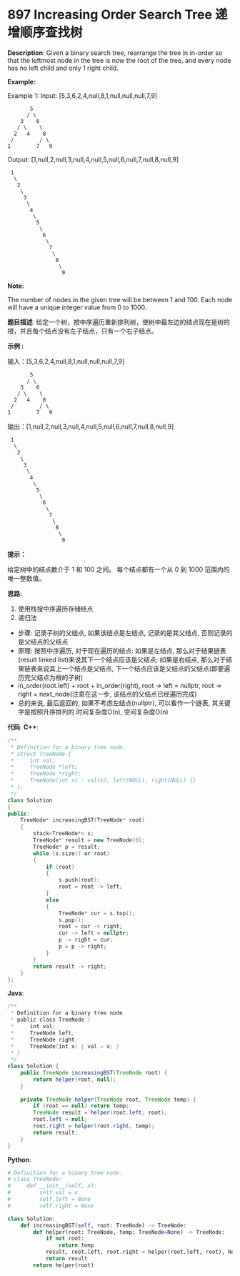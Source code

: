 # 897 Increasing Order Search Tree 递增顺序查找树

__Description__:
Given a binary search tree, rearrange the tree in in-order so that the leftmost node in the tree is now the root of the tree, and every node has no left child and only 1 right child.

__Example:__

Example 1:
Input: [5,3,6,2,4,null,8,1,null,null,null,7,9]

```text
       5
      / \
    3    6
   / \    \
  2   4    8
 /        / \ 
1        7   9
```

Output: [1,null,2,null,3,null,4,null,5,null,6,null,7,null,8,null,9]

```text
 1
  \
   2
    \
     3
      \
       4
        \
         5
          \
           6
            \
             7
              \
               8
                \
                 9  
```

__Note:__

The number of nodes in the given tree will be between 1 and 100.
Each node will have a unique integer value from 0 to 1000.

__题目描述__:
给定一个树，按中序遍历重新排列树，使树中最左边的结点现在是树的根，并且每个结点没有左子结点，只有一个右子结点。

__示例 :__

输入：[5,3,6,2,4,null,8,1,null,null,null,7,9]

```text
       5
      / \
    3    6
   / \    \
  2   4    8
 /        / \ 
1        7   9
```

输出：[1,null,2,null,3,null,4,null,5,null,6,null,7,null,8,null,9]

```text
 1
  \
   2
    \
     3
      \
       4
        \
         5
          \
           6
            \
             7
              \
               8
                \
                 9  
```

__提示：__

给定树中的结点数介于 1 和 100 之间。
每个结点都有一个从 0 到 1000 范围内的唯一整数值。

__思路__:

1. 使用栈按中序遍历存储结点
2. 递归法

- 步骤: 记录子树的父结点, 如果该结点是左结点, 记录的是其父结点, 否则记录的是父结点的父结点
- 原理: 按照中序遍历, 对于现在遍历的结点: 如果是左结点, 那么对于结果链表(result linked list)来说其下一个结点应该是父结点; 如果是右结点, 那么对于结果链表来说其上一个结点是父结点, 下一个结点应该是父结点的父结点(即要遍历完父结点为根的子树)
- in_order(root.left) + root + in_order(right), root -> left = nullptr, root -> right = next_node(注意在这一步, 该结点的父结点已经遍历完成)
- 总的来说, 最后返回的, 如果不考虑左结点(nullptr), 可以看作一个链表, 其关键字是按照升序排列的
时间复杂度O(n), 空间复杂度O(n)

__代码__:
__C++__:

```C++
/**
 * Definition for a binary tree node.
 * struct TreeNode {
 *     int val;
 *     TreeNode *left;
 *     TreeNode *right;
 *     TreeNode(int x) : val(x), left(NULL), right(NULL) {}
 * };
 */
class Solution 
{
public:
    TreeNode* increasingBST(TreeNode* root) 
    {
        stack<TreeNode*> s;
        TreeNode* result = new TreeNode(0);
        TreeNode* p = result;
        while (s.size() or root)
        {
            if (root)
            {
                s.push(root);
                root = root -> left;
            }
            else
            {
                TreeNode* cur = s.top();
                s.pop();
                root = cur -> right;
                cur -> left = nullptr;
                p -> right = cur;
                p = p -> right;
            }
        }
        return result -> right;
    }
};
```

__Java__:

```Java
/**
 * Definition for a binary tree node.
 * public class TreeNode {
 *     int val;
 *     TreeNode left;
 *     TreeNode right;
 *     TreeNode(int x) { val = x; }
 * }
 */
class Solution {
    public TreeNode increasingBST(TreeNode root) {
        return helper(root, null);
    }
    
    private TreeNode helper(TreeNode root, TreeNode temp) {
        if (root == null) return temp;
        TreeNode result = helper(root.left, root);
        root.left = null;
        root.right = helper(root.right, temp);
        return result;
    }
}
```

__Python__:

```Python
# Definition for a binary tree node.
# class TreeNode:
#     def __init__(self, x):
#         self.val = x
#         self.left = None
#         self.right = None

class Solution:
    def increasingBST(self, root: TreeNode) -> TreeNode:
        def helper(root: TreeNode, temp: TreeNode=None) -> TreeNode:
            if not root:
                return temp
            result, root.left, root.right = helper(root.left, root), None, helper(root.right, temp)
            return result
        return helper(root)
```
